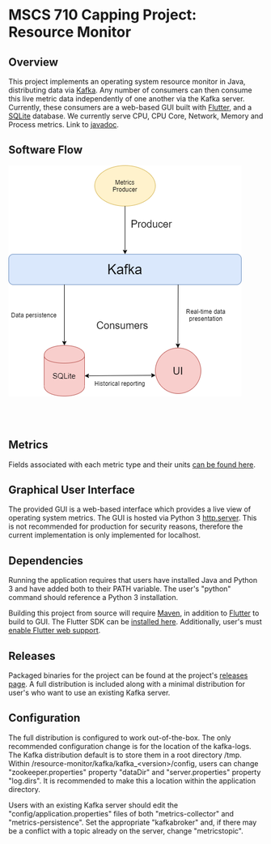 # MSCS 710 Capping Project: Resource Monitor

## Overview

This project implements an operating system resource monitor in Java, distributing 
data via [Kafka](https://kafka.apache.org/). Any number of consumers can then consume this live metric data 
independently of one another via the Kafka server. Currently, these consumers are 
a web-based GUI built with [Flutter](https://flutter.dev/docs), and a [SQLite](https://www.sqlite.org/index.html) 
database. We currently serve CPU, CPU Core, Network, Memory and Process metrics. Link to [javadoc](https://jonathansavas.github.io/marist-mscs710-capping-project/apidocs/overview-summary.html).


## Software Flow

![alt text](https://github.com/jonathansavas/marist-mscs710-capping-project/blob/master/docs/images/software-flow.png)</br></br></br></br>


## Metrics

Fields associated with each metric type and their units [can be found here](https://jonathansavas.github.io/marist-mscs710-capping-project/apidocs/edu/marist/mscs710/metricscollector/metric/Fields.html).


## Graphical User Interface

The provided GUI is a web-based interface which provides a live view of operating system metrics.
The GUI is hosted via Python 3 [http.server](https://docs.python.org/3/library/http.server.html). This
is not recommended for production for security reasons, therefore the current implementation is only
implemented for localhost.


## Dependencies

Running the application requires that users have installed Java and Python 3 and
have added both to their PATH variable. The user's "python" command should reference
a Python 3 installation.

Building this project from source will require [Maven](http://maven.apache.org/), 
in addition to [Flutter](https://flutter.dev/docs) to build to GUI. The Flutter SDK
can be [installed here](https://flutter.dev/docs/get-started/install). Additionally,
user's must [enable Flutter web support](https://flutter.dev/docs/get-started/web).


## Releases

Packaged binaries for the project can be found at the project's [releases page](https://github.com/jonathansavas/marist-mscs710-capping-project/releases). 
A full distribution is included along with a minimal distribution for user's who want
to use an existing Kafka server.


## Configuration

The full distribution is configured to work out-of-the-box. The only recommended configuration
change is for the location of the kafka-logs. The Kafka distribution default is to store
them in a root directory /tmp. Within /resource-monitor/kafka/kafka_&lt;version&gt;/config, users can
change "zookeeper.properties" property "dataDir" and "server.properties" property "log.dirs". It
is recommended to make this a location within the application directory.

Users with an existing Kafka server should edit the "config/application.properties" files of both
"metrics-collector" and "metrics-persistence". Set the appropriate "kafkabroker" and, if there may
be a conflict with a topic already on the server, change "metricstopic".
